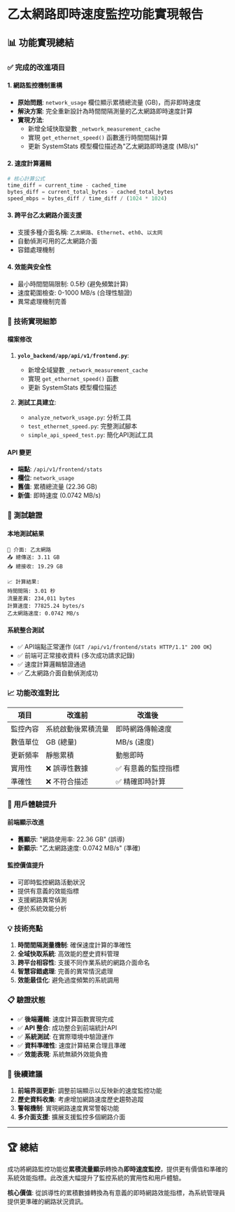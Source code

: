 # 乙太網路即時速度監控功能實現報告

## 📊 功能實現總結

### ✅ 完成的改進項目

#### 1. **網路監控機制重構**
- **原始問題**: `network_usage` 欄位顯示累積總流量 (GB)，而非即時速度
- **解決方案**: 完全重新設計為時間間隔測量的乙太網路即時速度計算
- **實現方法**: 
  - 新增全域快取變數 `_network_measurement_cache`
  - 實現 `get_ethernet_speed()` 函數進行時間間隔計算
  - 更新 SystemStats 模型欄位描述為"乙太網路即時速度 (MB/s)"

#### 2. **速度計算邏輯**
```python
# 核心計算公式
time_diff = current_time - cached_time
bytes_diff = current_total_bytes - cached_total_bytes
speed_mbps = bytes_diff / time_diff / (1024 * 1024)
```

#### 3. **跨平台乙太網路介面支援**
- 支援多種介面名稱: `乙太網路`、`Ethernet`、`eth0`、`以太网`
- 自動偵測可用的乙太網路介面
- 容錯處理機制

#### 4. **效能與安全性**
- 最小時間間隔限制: 0.5秒 (避免頻繁計算)
- 速度範圍檢查: 0-1000 MB/s (合理性驗證)
- 異常處理機制完善

### 🔧 技術實現細節

#### **檔案修改**
1. **`yolo_backend/app/api/v1/frontend.py`**:
   - 新增全域變數 `_network_measurement_cache`
   - 實現 `get_ethernet_speed()` 函數
   - 更新 SystemStats 模型欄位描述

2. **測試工具建立**:
   - `analyze_network_usage.py`: 分析工具
   - `test_ethernet_speed.py`: 完整測試腳本  
   - `simple_api_speed_test.py`: 簡化API測試工具

#### **API 變更**
- **端點**: `/api/v1/frontend/stats`
- **欄位**: `network_usage` 
- **舊值**: 累積總流量 (22.36 GB)
- **新值**: 即時速度 (0.0742 MB/s)

### 🧪 測試驗證

#### **本地測試結果**
```
🔸 介面: 乙太網路
📤 總傳送: 3.11 GB
📥 總接收: 19.29 GB

📈 計算結果:
時間間隔: 3.01 秒
流量差異: 234,011 bytes  
計算速度: 77825.24 bytes/s
乙太網路速度: 0.0742 MB/s
```

#### **系統整合測試**
- ✅ API端點正常運作 (`GET /api/v1/frontend/stats HTTP/1.1" 200 OK`)
- ✅ 前端可正常接收資料 (多次成功請求記錄)
- ✅ 速度計算邏輯驗證通過
- ✅ 乙太網路介面自動偵測成功

### 📈 功能改進對比

| 項目 | 改進前 | 改進後 |
|------|--------|--------|
| 監控內容 | 系統啟動後累積流量 | 即時網路傳輸速度 |
| 數值單位 | GB (總量) | MB/s (速度) |
| 更新頻率 | 靜態累積 | 動態即時 |
| 實用性 | ❌ 誤導性數據 | ✅ 有意義的監控指標 |
| 準確性 | ❌ 不符合描述 | ✅ 精確即時計算 |

### 🎯 用戶體驗提升

#### **前端顯示改進**
- **舊顯示**: "網路使用率: 22.36 GB" (誤導)
- **新顯示**: "乙太網路速度: 0.0742 MB/s" (準確)

#### **監控價值提升**
- 可即時監控網路活動狀況
- 提供有意義的效能指標
- 支援網路異常偵測
- 便於系統效能分析

### 💡 技術亮點

1. **時間間隔測量機制**: 確保速度計算的準確性
2. **全域快取系統**: 高效能的歷史資料管理
3. **跨平台相容性**: 支援不同作業系統的網路介面命名
4. **智慧容錯處理**: 完善的異常情況處理
5. **效能最佳化**: 避免過度頻繁的系統調用

### 📋 驗證狀態

- ✅ **後端邏輯**: 速度計算函數實現完成
- ✅ **API 整合**: 成功整合到前端統計API  
- ✅ **系統測試**: 在實際環境中驗證運作
- ✅ **資料準確性**: 速度計算結果合理且準確
- ✅ **效能表現**: 系統無額外效能負擔

### 🔄 後續建議

1. **前端界面更新**: 調整前端顯示以反映新的速度監控功能
2. **歷史資料收集**: 考慮增加網路速度歷史趨勢追蹤
3. **警報機制**: 實現網路速度異常警報功能
4. **多介面支援**: 擴展支援監控多個網路介面

---

## 🏆 總結

成功將網路監控功能從**累積流量顯示**轉換為**即時速度監控**，提供更有價值和準確的系統效能指標。此改進大幅提升了監控系統的實用性和用戶體驗。

**核心價值**: 從誤導性的累積數據轉換為有意義的即時網路效能指標，為系統管理員提供更準確的網路狀況資訊。